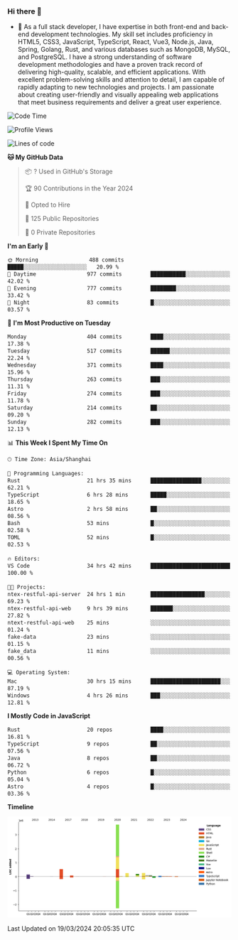 ### Hi there 👋

- 🌱 As a full stack developer, I have expertise in both front-end and back-end development technologies. My skill set includes proficiency in HTML5, CSS3, JavaScript, TypeScript, React, Vue3, Node.js, Java, Spring, Golang, Rust, and various databases such as MongoDB, MySQL, and PostgreSQL. I have a strong understanding of software development methodologies and have a proven track record of delivering high-quality, scalable, and efficient applications. With excellent problem-solving skills and attention to detail, I am capable of rapidly adapting to new technologies and projects. I am passionate about creating user-friendly and visually appealing web applications that meet business requirements and deliver a great user experience.

<!--START_SECTION:waka-->
![Code Time](http://img.shields.io/badge/Code%20Time-1%2C262%20hrs%2055%20mins-blue)

![Profile Views](http://img.shields.io/badge/Profile%20Views-0-blue)

![Lines of code](https://img.shields.io/badge/From%20Hello%20World%20I%27ve%20Written-5.6%20million%20lines%20of%20code-blue)

**🐱 My GitHub Data** 

> 📦 ? Used in GitHub's Storage 
 > 
> 🏆 90 Contributions in the Year 2024
 > 
> 💼 Opted to Hire
 > 
> 📜 125 Public Repositories 
 > 
> 🔑 0 Private Repositories 
 > 
**I'm an Early 🐤** 

```text
🌞 Morning                488 commits         █████░░░░░░░░░░░░░░░░░░░░   20.99 % 
🌆 Daytime                977 commits         ███████████░░░░░░░░░░░░░░   42.02 % 
🌃 Evening                777 commits         ████████░░░░░░░░░░░░░░░░░   33.42 % 
🌙 Night                  83 commits          █░░░░░░░░░░░░░░░░░░░░░░░░   03.57 % 
```
📅 **I'm Most Productive on Tuesday** 

```text
Monday                   404 commits         ████░░░░░░░░░░░░░░░░░░░░░   17.38 % 
Tuesday                  517 commits         ██████░░░░░░░░░░░░░░░░░░░   22.24 % 
Wednesday                371 commits         ████░░░░░░░░░░░░░░░░░░░░░   15.96 % 
Thursday                 263 commits         ███░░░░░░░░░░░░░░░░░░░░░░   11.31 % 
Friday                   274 commits         ███░░░░░░░░░░░░░░░░░░░░░░   11.78 % 
Saturday                 214 commits         ██░░░░░░░░░░░░░░░░░░░░░░░   09.20 % 
Sunday                   282 commits         ███░░░░░░░░░░░░░░░░░░░░░░   12.13 % 
```


📊 **This Week I Spent My Time On** 

```text
🕑︎ Time Zone: Asia/Shanghai

💬 Programming Languages: 
Rust                     21 hrs 35 mins      ████████████████░░░░░░░░░   62.21 % 
TypeScript               6 hrs 28 mins       █████░░░░░░░░░░░░░░░░░░░░   18.65 % 
Astro                    2 hrs 58 mins       ██░░░░░░░░░░░░░░░░░░░░░░░   08.56 % 
Bash                     53 mins             █░░░░░░░░░░░░░░░░░░░░░░░░   02.58 % 
TOML                     52 mins             █░░░░░░░░░░░░░░░░░░░░░░░░   02.53 % 

🔥 Editors: 
VS Code                  34 hrs 42 mins      █████████████████████████   100.00 % 

🐱‍💻 Projects: 
ntex-restful-api-server  24 hrs 1 min        █████████████████░░░░░░░░   69.23 % 
ntex-restful-api-web     9 hrs 39 mins       ███████░░░░░░░░░░░░░░░░░░   27.82 % 
ntext-restful-api-web    25 mins             ░░░░░░░░░░░░░░░░░░░░░░░░░   01.24 % 
fake-data                23 mins             ░░░░░░░░░░░░░░░░░░░░░░░░░   01.15 % 
fake_data                11 mins             ░░░░░░░░░░░░░░░░░░░░░░░░░   00.56 % 

💻 Operating System: 
Mac                      30 hrs 15 mins      ██████████████████████░░░   87.19 % 
Windows                  4 hrs 26 mins       ███░░░░░░░░░░░░░░░░░░░░░░   12.81 % 
```

**I Mostly Code in JavaScript** 

```text
Rust                     20 repos            ████░░░░░░░░░░░░░░░░░░░░░   16.81 % 
TypeScript               9 repos             ██░░░░░░░░░░░░░░░░░░░░░░░   07.56 % 
Java                     8 repos             ██░░░░░░░░░░░░░░░░░░░░░░░   06.72 % 
Python                   6 repos             █░░░░░░░░░░░░░░░░░░░░░░░░   05.04 % 
Astro                    4 repos             █░░░░░░░░░░░░░░░░░░░░░░░░   03.36 % 
```



**Timeline**

![Lines of Code chart](https://raw.githubusercontent.com/elton/elton/main/assets/bar_graph.png)


 Last Updated on 19/03/2024 20:05:35 UTC
<!--END_SECTION:waka-->

<!--
**elton/elton** is a ✨ _special_ ✨ repository because its `README.md` (this file) appears on your GitHub profile.

Here are some ideas to get you started:

- 🔭 I’m currently working on ...
- 🌱 I’m currently learning ...
- 👯 I’m looking to collaborate on ...
- 🤔 I’m looking for help with ...
- 💬 Ask me about ...
- 📫 How to reach me: ...
- 😄 Pronouns: ...
- ⚡ Fun fact: ...
-->
